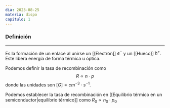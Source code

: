 ```yaml
---
dia: 2023-08-25
materia: dispo
capitulo: 1
---
```

### Definición
---
Es la formación de un enlace al unirse un [[Electrón]] $e^-$ y un [[Hueco]] $h^+$. Este libera energía de forma térmica u óptica.

Podemos definir la tasa de recombinación como $$ R \propto n \cdot p $$ donde las unidades son $[G] = cm^{-3} \cdot s^{-1}$.

Podemos establecer la tasa de recombinación en [[Equilibrio térmico en un semiconductor|equilibrio térmico]] como $R_0 \propto n_0 \cdot p_0$ 